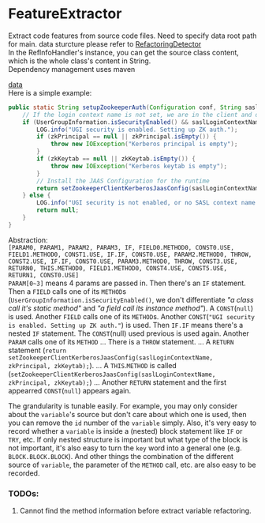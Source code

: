 # FeatureExtractor

Extract code features from source code files. Need to specify data root path for main. data sturcture please refer to [RefactoringDetector](https://github.com/boyang9602/RefactoringDetector)  
In the RefInfoHandler's instance, you can get the source class content, which is the whole class's content in String.   
Dependency management uses maven  

[data](./data)  
Here is a simple example:  
```java
public static String setupZookeeperAuth(Configuration conf, String saslLoginContextName, String zkPrincipal, String zkKeytab) throws IOException {
    // If the login context name is not set, we are in the client and don't need auth.
    if (UserGroupInformation.isSecurityEnabled() && saslLoginContextName != null) {
        LOG.info("UGI security is enabled. Setting up ZK auth.");
        if (zkPrincipal == null || zkPrincipal.isEmpty()) {
            throw new IOException("Kerberos principal is empty");
        }
        if (zkKeytab == null || zkKeytab.isEmpty()) {
            throw new IOException("Kerberos keytab is empty");
        }
        // Install the JAAS Configuration for the runtime
        return setZookeeperClientKerberosJaasConfig(saslLoginContextName, zkPrincipal, zkKeytab);
    } else {
        LOG.info("UGI security is not enabled, or no SASL context name. " + "Skipping setting up ZK auth.");
        return null;
    }
}
```
Abstraction:  
`[PARAM0, PARAM1, PARAM2, PARAM3, IF, FIELD0.METHOD0, CONST0.USE, FIELD1.METHOD0, CONST1.USE, IF.IF, CONST0.USE, PARAM2.METHOD0, THROW, CONST2.USE, IF.IF, CONST0.USE, PARAM3.METHOD0, THROW, CONST3.USE, RETURN0, THIS.METHOD0, FIELD1.METHOD0, CONST4.USE, CONST5.USE, RETURN1, CONST0.USE]`  
`PARAM[0~3]` means 4 params are passed in.  Then there's an `IF` statement. Then a `FIELD` calls one of its `METHOD`s (`UserGroupInformation.isSecurityEnabled()`, we don't differentiate *"a class call it's static method"* and *"a field call its instance method"*). A `CONST`(`null`) is used. Another `FIELD` calls one of its `METHOD`s. Another `CONST`(`"UGI security is enabled. Setting up ZK auth."`) is used. Then `IF.IF` means there's a nested `IF` statement. The `CONST`(null) used previous is used again. Another `PARAM` calls one of its `METHOD` ... There is a `THROW` statement. ... A `RETURN` statement (`return setZookeeperClientKerberosJaasConfig(saslLoginContextName, zkPrincipal, zkKeytab);`). ... A `THIS`.`METHOD` is called (`setZookeeperClientKerberosJaasConfig(saslLoginContextName, zkPrincipal, zkKeytab);`) ... Another `RETURN` statement and the first appearred `CONST`(`null`) appears again.  

The grandularity is tunable easily. For example, you may only consider about the `variable`'s source but don't care about which one is used, then you can remove the `id` number of the `variable` simply. Also, it's very easy to record whether a `variable` is inside a (nested) block statement like `IF` or `TRY`, etc. If only nested structure is important but what type of the block is not important, it's also easy to turn the `key` word into a general one (e.g. `BLOCK.BLOCK.BLOCK`). And other things the combination of the different source of `variable`, the parameter of the `METHOD` call, etc. are also easy to be recorded.  

### TODOs:
1. Cannot find the method information before extract variable refactoring.
